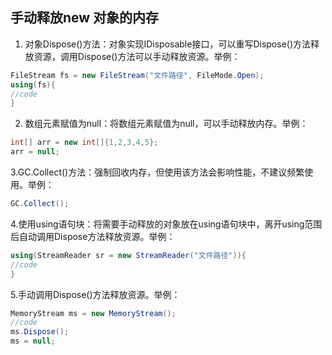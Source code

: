 ## 手动释放new 对象的内存
1. 对象Dispose()方法：对象实现IDisposable接口，可以重写Dispose()方法释放资源，调用Dispose()方法可以手动释放资源。举例：
```csharp
FileStream fs = new FileStream("文件路径", FileMode.Open);
using(fs){
//code
}
```

2. 数组元素赋值为null：将数组元素赋值为null，可以手动释放内存。举例：

```csharp
int[] arr = new int[]{1,2,3,4,5};
arr = null;
```

3.GC.Collect()方法：强制回收内存，但使用该方法会影响性能，不建议频繁使用。举例：
```csharp
GC.Collect();
```


4.使用using语句块：将需要手动释放的对象放在using语句块中，离开using范围后自动调用Dispose方法释放资源。举例：
```csharp
using(StreamReader sr = new StreamReader("文件路径")){
//code
}
```

5.手动调用Dispose()方法释放资源。举例：
```csharp
MemoryStream ms = new MemoryStream();
//code
ms.Dispose();
ms = null;
```
